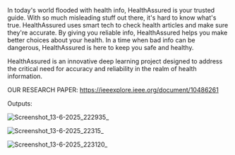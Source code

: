 In today's world flooded with health info, HealthAssured is your trusted guide. With so much misleading stuff out there, it's hard to know what's true. HealthAssured uses smart tech to check health articles and make sure they're accurate. By giving you reliable info, HealthAssured helps you make better choices about your health. In a time when bad info can be dangerous, HealthAssured is here to keep you safe and healthy.

HealthAssured is an innovative deep learning project designed to address the critical 
need for accuracy and reliability in the realm of health information. 


OUR RESEARCH PAPER:
https://ieeexplore.ieee.org/document/10486261


Outputs:

![Screenshot_13-6-2025_222935_](https://github.com/user-attachments/assets/af7350d0-eefd-4a08-8f93-8d41df662bdf)

![Screenshot_13-6-2025_22315_](https://github.com/user-attachments/assets/ec3c2230-8558-43a9-9f1f-1a019b9255c4)

![Screenshot_13-6-2025_223120_](https://github.com/user-attachments/assets/7b7668df-5851-48ef-9d72-9d4ba63703b4)
